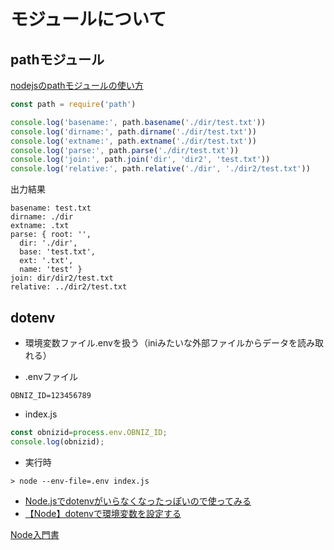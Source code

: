 # モジュールについて

## pathモジュール

[nodejsのpathモジュールの使い方](https://qiita.com/oblivion/items/e9677ef4ca38643aaa14)

``` javascript
const path = require('path')

console.log('basename:', path.basename('./dir/test.txt'))
console.log('dirname:', path.dirname('./dir/test.txt'))
console.log('extname:', path.extname('./dir/test.txt'))
console.log('parse:', path.parse('./dir/test.txt'))
console.log('join:', path.join('dir', 'dir2', 'test.txt'))
console.log('relative:', path.relative('./dir', './dir2/test.txt'))
```

出力結果

``` text
basename: test.txt
dirname: ./dir
extname: .txt
parse: { root: '',
  dir: './dir',
  base: 'test.txt',
  ext: '.txt',
  name: 'test' }
join: dir/dir2/test.txt
relative: ../dir2/test.txt
```

## dotenv

- 環境変数ファイル.envを扱う（iniみたいな外部ファイルからデータを読み取れる）

- .envファイル
``` text
OBNIZ_ID=123456789
```

- index.js
``` js
const obnizid=process.env.OBNIZ_ID;
console.log(obnizid);
```

- 実行時
```
> node --env-file=.env index.js
```

- [Node.jsでdotenvがいらなくなったっぽいので使ってみる](https://qiita.com/n0bisuke/items/c9f8cc3b7ddd419fcf1e)
- [【Node】dotenvで環境変数を設定する](https://qiita.com/ozaki25/items/3e2cf94f29bd0edc1979)


[Node入門書](https://books.google.co.jp/books?id=t3B9DwAAQBAJ&pg=PT222&lpg=PT222&dq=javascript+%E3%83%95%E3%83%AC%E3%83%BC%E3%83%A0%E5%88%86%E5%89%B2+%E8%87%AA%E5%8B%95%E7%94%9F%E6%88%90&source=bl&ots=ZhsDdxHnk2&sig=ACfU3U07lTvqvLxkaTBq5fA_IHJ_ynjtZw&hl=ja&sa=X&ved=2ahUKEwjVw9rsi-TpAhUpK6YKHTAQCvwQ6AEwCXoECAMQAQ)

